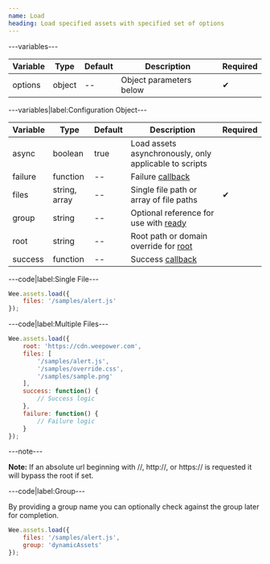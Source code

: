 ```yaml
---
name: Load
heading: Load specified assets with specified set of options
---
```


---variables---

| Variable | Type | Default | Description | Required |
| -- | -- | -- | -- | -- |
| options | object | -- | Object parameters below | ✔ |

---variables|label:Configuration Object---

| Variable | Type | Default | Description | Required |
| -- | -- | -- | -- | -- |
| async | boolean | true | Load assets asynchronously, only applicable to scripts ||
| failure | function | -- | Failure [callback](/script/#functions) ||
| files | string, array | -- | Single file path or array of file paths| ✔ |
| group | string | -- | Optional reference for use with [ready](#ready) ||
| root | string | -- | Root path or domain override for [root](#root) ||
| success | function | -- | Success [callback](/script/#functions) ||

---code|label:Single File---

```javascript
Wee.assets.load({
	files: '/samples/alert.js'
});
```

---code|label:Multiple Files---

```javascript
Wee.assets.load({
	root: 'https://cdn.weepower.com',
	files: [
		'/samples/alert.js',
		'/samples/override.css',
		'/samples/sample.png'
	],
	success: function() {
		// Success logic
	},
	failure: function() {
		// Failure logic
	}
});
```

---note---

**Note:** If an absolute url beginning with //, http://, or https:// is requested it will bypass the root if set.

---code|label:Group---

By providing a group name you can optionally check against the group later for completion.

```javascript
Wee.assets.load({
	files: '/samples/alert.js',
	group: 'dynamicAssets'
});
```